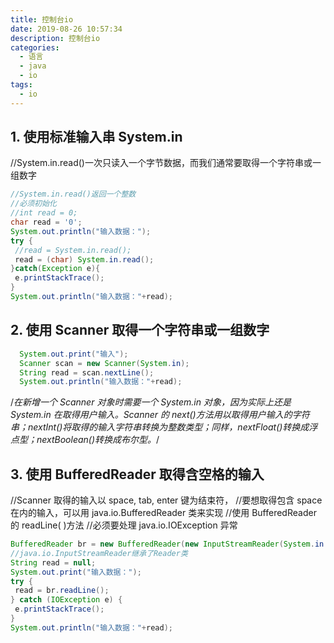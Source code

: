 ```yaml
---
title: 控制台io
date: 2019-08-26 10:57:34
description: 控制台io
categories:
  - 语言
  - java
  - io
tags:
  - io
---
```


## 1. 使用标准输入串 System.in

//System.in.read()一次只读入一个字节数据，而我们通常要取得一个字符串或一组数字

```java
//System.in.read()返回一个整数
//必须初始化
//int read = 0;
char read = '0';
System.out.println("输入数据：");
try {
 //read = System.in.read();
 read = (char) System.in.read();
}catch(Exception e){
 e.printStackTrace();
}
System.out.println("输入数据："+read);
```

## 2. 使用 Scanner 取得一个字符串或一组数字

```java
  System.out.print("输入");
  Scanner scan = new Scanner(System.in);
  String read = scan.nextLine();
  System.out.println("输入数据："+read);
```

/_在新增一个 Scanner 对象时需要一个 System.in 对象，因为实际上还是 System.in 在取得用户输入。Scanner 的 next()方法用以取得用户输入的字符串；nextInt()将取得的输入字符串转换为整数类型；同样，nextFloat()转换成浮点型；nextBoolean()转换成布尔型。_/

## 3. 使用 BufferedReader 取得含空格的输入

//Scanner 取得的输入以 space, tab, enter 键为结束符，
//要想取得包含 space 在内的输入，可以用 java.io.BufferedReader 类来实现
//使用 BufferedReader 的 readLine( )方法
//必须要处理 java.io.IOException 异常

```java
BufferedReader br = new BufferedReader(new InputStreamReader(System.in ));
//java.io.InputStreamReader继承了Reader类
String read = null;
System.out.print("输入数据：");
try {
 read = br.readLine();
} catch (IOException e) {
 e.printStackTrace();
}
System.out.println("输入数据："+read);
```
